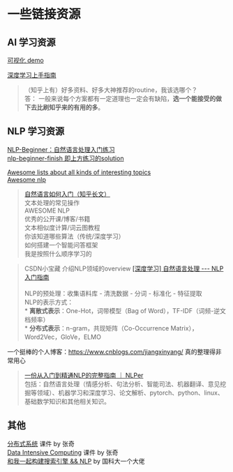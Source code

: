 # 一些链接资源
## AI 学习资源
[可视化 demo](https://explosion.ai/demos/)  

[深度学习上手指南](https://github.com/nndl/nndl.github.io/blob/master/md/DeepGuide.md)  
> （知乎上有）好多资料、好多大神推荐的routine，我该选哪个？  
答： 一般来说每个方案都有一定道理也一定会有缺陷，**选一个能接受的做下去比刷知乎来的有用的多**。  

## NLP 学习资源
[NLP-Beginner：自然语言处理入门练习](https://github.com/FudanNLP/nlp-beginner)  
[nlp-beginner-finish 即上方练习的solution](https://github.com/Alic-yuan/nlp-beginner-finish)  

[Awesome lists about all kinds of interesting topics](https://github.com/sindresorhus/awesome)  
[Awesome nlp](https://github.com/keon/awesome-nlp)  


> [自然语言如何入门（知乎长文）](https://www.zhihu.com/question/19895141/answer/515535069)   
文本处理的常见操作  
AWESOME NLP  
优秀的公开课/博客/书籍  
文本相似度计算/词云图教程  
你该知道哪些算法（传统/深度学习）  
如何搭建一个智能问答框架  
我是按照什么顺序学习的  
 

> CSDN小宝藏 介绍NLP领域的overview [[深度学习] 自然语言处理 --- NLP入门指南](https://blog.csdn.net/zwqjoy/article/details/103546648)</br>  
NLP的预处理：收集语料库 - 清洗数据 - 分词 - 标准化 - 特征提取  
NLP的表示方式：  
    * **离散式表示**：One-Hot，词带模型（Bag of Word），TF-IDF（词频-逆文档频率）   
    * **分布式表示**：n-gram，共现矩阵（Co-Occurrence Matrix），Word2Vec，GloVe，ELMO  

一个挺棒的个人博客：https://www.cnblogs.com/jiangxinyang/ 真的整理得非常用心  

> [一份从入门到精通NLP的完整指南 ｜ NLPer](https://blog.csdn.net/fendouaini/article/details/98408754)  
包括：自然语言处理（情感分析、句法分析、智能司法、机器翻译、意见挖掘等领域）、机器学习和深度学习、论文解析、pytorch、python、linux、基础数学知识和其他相关知识。

## 其他
[分布式系统](http://qizhang.info/COMP130123.html) 课件 by 张奇  
[Data Intensive Computing](http://qizhang.info/COMP630030.html) 课件 by 张奇  
[和我一起构建搜索引擎 && NLP](https://bitjoy.net/) by 国科大一个大佬  
